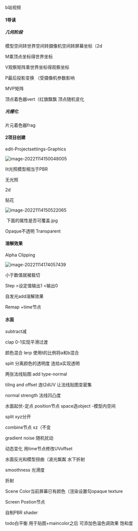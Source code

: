 

b站视频

#### 1导读

##### 几何阶段

模型空间转世界空间转摄像机空间转屏幕坐标（2d

M乘顶点坐标得世界坐标

V观察矩阵乘世界坐标得观察坐标

P最后投影变换 （受摄像机参数影响


MVP矩阵

顶点着色器vert（红旗飘飘 顶点随机变化

##### 光栅化

片元着色器frag

#### 2项目创建

edit-Projectsettings-Graphics

![image-20221114150048005](C:\Users\xian\AppData\Roaming\Typora\typora-user-images\image-20221114150048005.png)

lit光照模型相当于PBR

无光照

2d

贴花

![image-20221114150522065](C:\Users\xian\AppData\Roaming\Typora\typora-user-images\image-20221114150522065.png)

​										下面的属性是否可覆盖.jpg

Opaque不透明 Transparent



#### 溶解效果

Alpha Clipping

![image-20221114174057439](C:\Users\xian\AppData\Roaming\Typora\typora-user-images\image-20221114174057439.png)

小于数值就被裁切 

Step >设定值输出1 <输出0

自发光add溶解效果

Remap +time节点 



#### 水面

subtract减

clap 0-1实现平滑过渡 

颜色混合 lerp 使用t的比例将a和b混合

split 分离颜色的透明度 连给a实现透明

两张法线贴图 add type-normal

tiling and offset 连t2dUV 让法线贴图变密集

normal strength 法线凹凸度



水面起伏-定点 position节点 space选object -模型内空间

split xyz分开

combine节点 xz（不变

gradient noise 随机扰动

动态变化 用time节点修改UVoffset

水面反光和模型扭曲（波光粼粼 水下折射

smoothness 光滑度

折射

Scene Color当前屏幕已有颜色（渲染设置勾opaque texture

Screen Postion节点



自制PBR shader

todo白平衡 用于贴图+maincolor之后 可添加色温色调效果 饱和度





